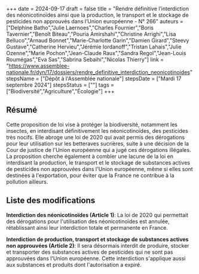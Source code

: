 +++
date = 2024-09-17
draft = false
title = "Rendre définitive l’interdiction des néonicotinoïdes ainsi que la production, le transport et le stockage de pesticides non approuvés dans l’Union européenne - N° 266"
auteurs = ["Delphine Batho","Julie Laernoes","Charles Fournier","Boris Tavernier","Benoît Biteau","Pouria Amirshahi","Christine Arrighi","Lisa Belluco","Arnaud Bonnet","Marie-Charlotte Garin","Damien Girard","Steevy Gustave","Catherine Hervieu","Jérémie Iordanoff","Tristan Lahais","Julie Ozenne","Marie Pochon","Jean-Claude Raux","Sandra Regol","Jean-Louis Roumégas","Eva Sas","Sabrina Sebaihi","Nicolas Thierry"]
link = "https://www.assemblee-nationale.fr/dyn/17/dossiers/rendre_definitive_interdiction_neonicotinoides"
stepsName = ["Dépôt à l'Assemblée nationale"]
stepsDate = ["Mardi 17 septembre 2024"]
stepsStatus = [""]
tags = ["Biodiversité","Agriculture","Écologie"]
+++

## Résumé

Cette proposition de loi vise à protéger la biodiversité, notamment les insectes, en interdisant définitivement les néonicotinoïdes, des pesticides très nocifs. Elle abroge une loi de 2020 qui avait permis des dérogations pour leur utilisation sur les betteraves sucrières, suite à une décision de la Cour de justice de l'Union européenne qui a jugé ces dérogations illégales. La proposition cherche également à combler une lacune de la loi en interdisant la production, le transport et le stockage de substances actives de pesticides non approuvées dans l'Union européenne, même si elles sont destinées à l'exportation, pour éviter que la France ne contribue à la pollution ailleurs.

## Liste des modifications

**Interdiction des néonicotinoïdes (Article 1)**: La loi de 2020 qui permettait des dérogations pour l'utilisation des néonicotinoïdes est annulée, rétablissant ainsi leur interdiction totale et permanente en France.

**Interdiction de production, transport et stockage de substances actives non approuvées (Article 2)**: Il sera désormais interdit de produire, stocker et transporter des substances actives de pesticides qui ne sont pas approuvées dans l'Union européenne. Cette interdiction s'applique aussi aux substances et produits dont l'autorisation a expiré.
